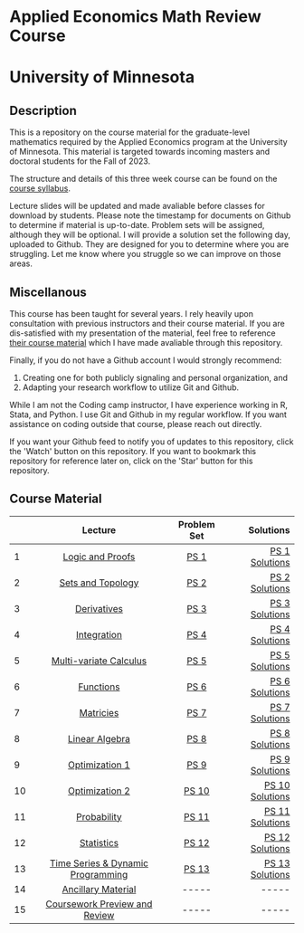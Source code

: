 # Applied Economics Math Review Course
# University of Minnesota

## Description

This is a repository on the course material for the graduate-level mathematics required by the Applied Economics program at the University of Minnesota. 
This material is targeted towards incoming masters and doctoral students for the Fall of 2023. 

The structure and details of this three week course can be found on the [course syllabus](00_syllabus_math_review_2023.pdf). 

Lecture slides will be updated and made avaliable before classes for download by students. Please note the timestamp for documents on Github to determine if material is up-to-date. 
Problem sets will be assigned, although they will be optional. I will provide a solution set the following day, uploaded to Github. They are designed for you to determine where you are struggling. 
Let me know where you struggle so we can improve on those areas. 

## Miscellanous 

This course has been taught for several years. I rely heavily upon consultation with previous instructors and their course material. 
If you are dis-satisfied with my presentation of the material, feel free to reference [their course material](/past_material/) which I have made avaliable through this repository. 

Finally, if you do not have a Github account I would strongly recommend:

1. Creating one for both publicly signaling and personal organization, and
2. Adapting your research workflow to utilize Git and Github.

While I am not the Coding camp instructor, I have experience working in R, Stata, and Python. I use Git and Github in my regular workflow. If you want assistance on coding outside that course, please reach out directly.

If you want your Github feed to notify you of updates to this repository, click the 'Watch' button on this repository. If you want to bookmark this repository for reference later on, click on the 'Star' button for this repository.

## Course Material

|       | **Lecture** | **Problem Set** | **Solutions** | 
| :---        |    :----:   |   :----:   |    ---: |
| 1       |    [Logic and Proofs](/lectures/01_lecture_logic_&_proofs.pdf)   |   [PS 1](/problem_sets/01_problem_set.pdf)   |    [PS 1 Solutions](/problem_sets/01_problem_set_solutions.pdf) |
| 2       |    [Sets and Topology](/lectures/02_lecture_sets_&_topology.pdf)   |   [PS 2](/problem_sets/02_problem_set.pdf)   |    [PS 2 Solutions](/problem_sets/02_problem_set_solutions.pdf) |
| 3       |    [Derivatives](/lectures/03_lecture_derivatives.pdf)   |   [PS 3](/problem_sets/03_problem_set.pdf)   |    [PS 3 Solutions](/problem_sets/03_problem_set_solutions.pdf) |
| 4       |    [Integration](/lectures/04_lecture_integration.pdf)   |   [PS 4](/problem_sets/04_problem_set.pdf)   |    [PS 4 Solutions](/problem_sets/04_problem_set_solutions.pdf) |
| 5       |    [Multi-variate Calculus](/lectures/05_lecture_mutlivariate_calculus.pdf)   |   [PS 5](/problem_sets/05_problem_set.pdf)   |    [PS 5 Solutions](/problem_sets/05_problem_set_solutions.pdf) |
| 6       |    [Functions](/lectures/06_lecture_funcitons.pdf)   |   [PS 6](/problem_sets/06_problem_set.pdf)   |    [PS 6 Solutions](/problem_sets/06_problem_set_solutions.pdf) |
| 7       |    [Matricies](/lectures/07_lecture_matricies.pdf)   |   [PS 7](/problem_sets/07_problem_set.pdf)   |    [PS 7 Solutions](/problem_sets/07_problem_set_solutions.pdf) |
| 8       |    [Linear Algebra](/lectures/08_lecture_linear_algebra.pdf)   |  [PS 8](/problem_sets/08_problem_set.pdf)   |    [PS 8 Solutions](/problem_sets/08_problem_set_solutions.pdf) |
| 9       |    [Optimization 1](/lectures/09_lecture_optimization.pdf)   |   [PS 9](/problem_sets/09_problem_set.pdf)   |    [PS 9 Solutions](/problem_sets/09_problem_set_solutions.pdf) |
| 10       |    [Optimization 2](/lectures/10_lecture_optimization.pdf)   |   [PS 10](/problem_sets/10_problem_set.pdf)   |    [PS 10 Solutions](/problem_sets/10_problem_set_solutions.pdf) |
| 11       |    [Probability](/lectures/11_lecture_probability.pdf)   |   [PS 11](/problem_sets/11_problem_set.pdf)   |    [PS 11 Solutions](/problem_sets/11_problem_set_solutions.pdf) |
| 12       |    [Statistics](/lectures/12_lecture_statistics.pdf)   |   [PS 12](/problem_sets/12_problem_set.pdf)   |    [PS 12 Solutions](/problem_sets/12_problem_set_solutions.pdf) |
| 13       |    [Time Series & Dynamic Programming](/lectures/13_lecture_time_series_&_dynamic_programming.pdf)   |   [PS 13](/problem_sets/13_problem_set.pdf)   |    [PS 13 Solutions](/problem_sets/13_problem_set_solutions.pdf) |
| 14       |    [Ancillary Material](/lectures/14_lecture_ancillary_material.pdf)   |   -----  |   ----- |
| 15       |    [Coursework Preview and Review](/lectures/15_lecture_preview_&_review.pdf)   |   -----   |    ----- |

